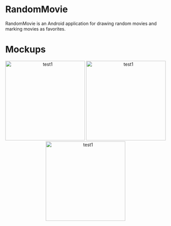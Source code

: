 # RandomMovie
RandomMovie is an Android application for drawing random movies and marking movies as favorites.

# Mockups
<p align="center">
  <img width="250" alt="test1" src="https://github.com/glitterylungs/RandomMovie/assets/72377506/7810cd4e-c16a-499e-9f6f-5d5a52d82ce3">
  <img width="250" alt="test1" src="https://github.com/glitterylungs/RandomMovie/assets/72377506/50c8b7a9-7c0c-47f8-a697-47d7a38096b9">
  <img width="250" alt="test1" src="https://github.com/glitterylungs/RandomMovie/assets/72377506/96f5096e-1651-43ab-a5f5-65d392b10bc0">
</p>
